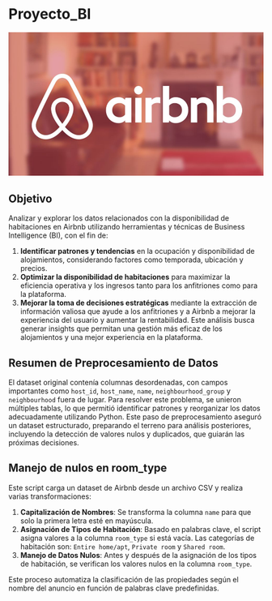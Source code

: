# Proyecto_BI

![](images/airbnb-tri.jpg)

## Objetivo 
 Analizar y explorar los datos relacionados con la disponibilidad de habitaciones en Airbnb utilizando herramientas y técnicas de Business Intelligence (BI), con el fin de:

1. **Identificar patrones y tendencias** en la ocupación y disponibilidad de alojamientos, considerando factores como temporada, ubicación y precios.
2. **Optimizar la disponibilidad de habitaciones** para maximizar la eficiencia operativa y los ingresos tanto para los anfitriones como para la plataforma.
3. **Mejorar la toma de decisiones estratégicas** mediante la extracción de información valiosa que ayude a los anfitriones y a Airbnb a mejorar la experiencia del usuario y aumentar la rentabilidad.
Este análisis busca generar insights que permitan una gestión más eficaz de los alojamientos y una mejor experiencia en la plataforma.

## Resumen de Preprocesamiento de Datos

El dataset original contenía columnas desordenadas, con campos importantes como `host_id`, `host_name`, `name`, `neighbourhood_group` y `neighbourhood` fuera de lugar. Para resolver este problema, se unieron múltiples tablas, lo que permitió identificar patrones y reorganizar los datos adecuadamente utilizando Python. Este paso de preprocesamiento aseguró un dataset estructurado, preparando el terreno para análisis posteriores, incluyendo la detección de valores nulos y duplicados, que guiarán las próximas decisiones.
## Manejo de nulos en room_type

Este script carga un dataset de Airbnb desde un archivo CSV y realiza varias transformaciones:

1. **Capitalización de Nombres**: Se transforma la columna `name` para que solo la primera letra esté en mayúscula.
2. **Asignación de Tipos de Habitación**: Basado en palabras clave, el script asigna valores a la columna `room_type` si está vacía. Las categorías de habitación son: `Entire home/apt`, `Private room` y `Shared room`.
3. **Manejo de Datos Nulos**: Antes y después de la asignación de los tipos de habitación, se verifican los valores nulos en la columna `room_type`.

Este proceso automatiza la clasificación de las propiedades según el nombre del anuncio en función de palabras clave predefinidas.
